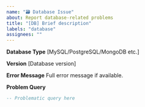 ```yaml
---
name: "🗃 Database Issue"
about: Report database-related problems
title: "[DB] Brief description"
labels: "database"
assignees: ""
---
```


**Database Type**
[MySQL/PostgreSQL/MongoDB etc.]

**Version**
[Database version]

**Error Message**
Full error message if available.

**Problem Query**

```sql
-- Problematic query here
```
